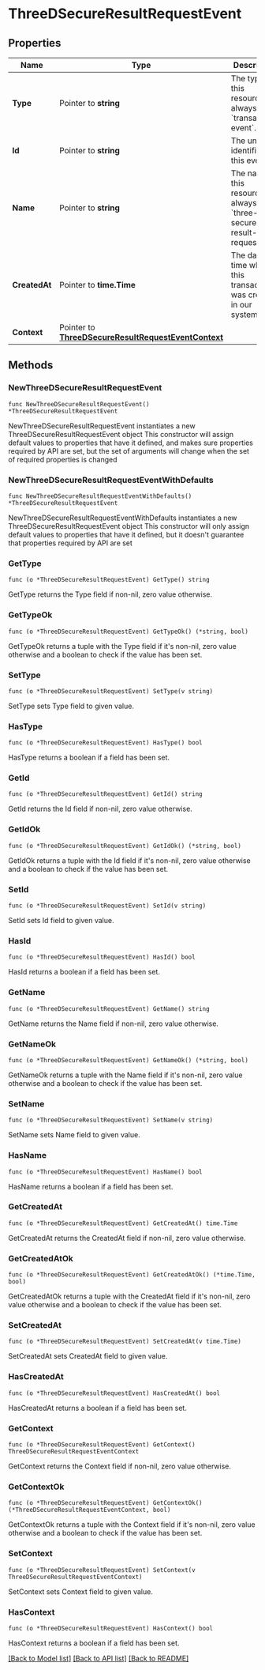 # ThreeDSecureResultRequestEvent

## Properties

Name | Type | Description | Notes
------------ | ------------- | ------------- | -------------
**Type** | Pointer to **string** | The type of this resource. Is always &#x60;transaction-event&#x60;. | [optional] 
**Id** | Pointer to **string** | The unique identifier for this event. | [optional] 
**Name** | Pointer to **string** | The name of this resource. Is always &#x60;three-d-secure-result-request&#x60;. | [optional] 
**CreatedAt** | Pointer to **time.Time** | The date and time when this transaction was created in our system. | [optional] 
**Context** | Pointer to [**ThreeDSecureResultRequestEventContext**](ThreeDSecureResultRequestEventContext.md) |  | [optional] 

## Methods

### NewThreeDSecureResultRequestEvent

`func NewThreeDSecureResultRequestEvent() *ThreeDSecureResultRequestEvent`

NewThreeDSecureResultRequestEvent instantiates a new ThreeDSecureResultRequestEvent object
This constructor will assign default values to properties that have it defined,
and makes sure properties required by API are set, but the set of arguments
will change when the set of required properties is changed

### NewThreeDSecureResultRequestEventWithDefaults

`func NewThreeDSecureResultRequestEventWithDefaults() *ThreeDSecureResultRequestEvent`

NewThreeDSecureResultRequestEventWithDefaults instantiates a new ThreeDSecureResultRequestEvent object
This constructor will only assign default values to properties that have it defined,
but it doesn't guarantee that properties required by API are set

### GetType

`func (o *ThreeDSecureResultRequestEvent) GetType() string`

GetType returns the Type field if non-nil, zero value otherwise.

### GetTypeOk

`func (o *ThreeDSecureResultRequestEvent) GetTypeOk() (*string, bool)`

GetTypeOk returns a tuple with the Type field if it's non-nil, zero value otherwise
and a boolean to check if the value has been set.

### SetType

`func (o *ThreeDSecureResultRequestEvent) SetType(v string)`

SetType sets Type field to given value.

### HasType

`func (o *ThreeDSecureResultRequestEvent) HasType() bool`

HasType returns a boolean if a field has been set.

### GetId

`func (o *ThreeDSecureResultRequestEvent) GetId() string`

GetId returns the Id field if non-nil, zero value otherwise.

### GetIdOk

`func (o *ThreeDSecureResultRequestEvent) GetIdOk() (*string, bool)`

GetIdOk returns a tuple with the Id field if it's non-nil, zero value otherwise
and a boolean to check if the value has been set.

### SetId

`func (o *ThreeDSecureResultRequestEvent) SetId(v string)`

SetId sets Id field to given value.

### HasId

`func (o *ThreeDSecureResultRequestEvent) HasId() bool`

HasId returns a boolean if a field has been set.

### GetName

`func (o *ThreeDSecureResultRequestEvent) GetName() string`

GetName returns the Name field if non-nil, zero value otherwise.

### GetNameOk

`func (o *ThreeDSecureResultRequestEvent) GetNameOk() (*string, bool)`

GetNameOk returns a tuple with the Name field if it's non-nil, zero value otherwise
and a boolean to check if the value has been set.

### SetName

`func (o *ThreeDSecureResultRequestEvent) SetName(v string)`

SetName sets Name field to given value.

### HasName

`func (o *ThreeDSecureResultRequestEvent) HasName() bool`

HasName returns a boolean if a field has been set.

### GetCreatedAt

`func (o *ThreeDSecureResultRequestEvent) GetCreatedAt() time.Time`

GetCreatedAt returns the CreatedAt field if non-nil, zero value otherwise.

### GetCreatedAtOk

`func (o *ThreeDSecureResultRequestEvent) GetCreatedAtOk() (*time.Time, bool)`

GetCreatedAtOk returns a tuple with the CreatedAt field if it's non-nil, zero value otherwise
and a boolean to check if the value has been set.

### SetCreatedAt

`func (o *ThreeDSecureResultRequestEvent) SetCreatedAt(v time.Time)`

SetCreatedAt sets CreatedAt field to given value.

### HasCreatedAt

`func (o *ThreeDSecureResultRequestEvent) HasCreatedAt() bool`

HasCreatedAt returns a boolean if a field has been set.

### GetContext

`func (o *ThreeDSecureResultRequestEvent) GetContext() ThreeDSecureResultRequestEventContext`

GetContext returns the Context field if non-nil, zero value otherwise.

### GetContextOk

`func (o *ThreeDSecureResultRequestEvent) GetContextOk() (*ThreeDSecureResultRequestEventContext, bool)`

GetContextOk returns a tuple with the Context field if it's non-nil, zero value otherwise
and a boolean to check if the value has been set.

### SetContext

`func (o *ThreeDSecureResultRequestEvent) SetContext(v ThreeDSecureResultRequestEventContext)`

SetContext sets Context field to given value.

### HasContext

`func (o *ThreeDSecureResultRequestEvent) HasContext() bool`

HasContext returns a boolean if a field has been set.


[[Back to Model list]](../README.md#documentation-for-models) [[Back to API list]](../README.md#documentation-for-api-endpoints) [[Back to README]](../README.md)


